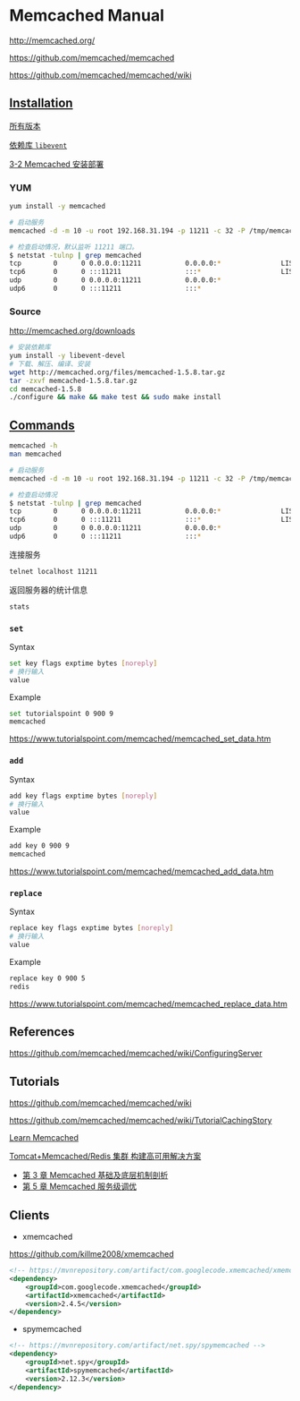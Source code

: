 # Memcached Manual

<http://memcached.org/>

<https://github.com/memcached/memcached>

<https://github.com/memcached/memcached/wiki>

## [Installation](https://github.com/memcached/memcached/wiki/Install)

[所有版本](https://github.com/memcached/memcached/wiki/ReleaseNotes)

[依赖库 `libevent`](http://libevent.org/)

[3-2 Memcached 安装部署](https://coding.imooc.com/lesson/186.html#mid=11494)

### YUM

```bash
yum install -y memcached

# 启动服务
memcached -d -m 10 -u root 192.168.31.194 -p 11211 -c 32 -P /tmp/memcached.pid

# 检查启动情况，默认监听 11211 端口。
$ netstat -tulnp | grep memcached
tcp        0      0 0.0.0.0:11211           0.0.0.0:*               LISTEN      2335/memcached
tcp6       0      0 :::11211                :::*                    LISTEN      2335/memcached
udp        0      0 0.0.0.0:11211           0.0.0.0:*                           2335/memcached
udp6       0      0 :::11211                :::*                                2335/memcached
```

### Source

<http://memcached.org/downloads>

```bash
# 安装依赖库
yum install -y libevent-devel
# 下载、解压、编译、安装
wget http://memcached.org/files/memcached-1.5.8.tar.gz
tar -zxvf memcached-1.5.8.tar.gz
cd memcached-1.5.8
./configure && make && make test && sudo make install
```

## [Commands](https://github.com/memcached/memcached/wiki/Commands)

```bash
memcached -h
man memcached
```

```bash
# 启动服务
memcached -d -m 10 -u root 192.168.31.194 -p 11211 -c 32 -P /tmp/memcached.pid

# 检查启动情况
$ netstat -tulnp | grep memcached
tcp        0      0 0.0.0.0:11211           0.0.0.0:*               LISTEN      2335/memcached
tcp6       0      0 :::11211                :::*                    LISTEN      2335/memcached
udp        0      0 0.0.0.0:11211           0.0.0.0:*                           2335/memcached
udp6       0      0 :::11211                :::*                                2335/memcached
```

连接服务

```bash
telnet localhost 11211
```

返回服务器的统计信息

```bash
stats
```

### `set`

Syntax

```bash
set key flags exptime bytes [noreply]
# 换行输入
value
```

Example

```bash
set tutorialspoint 0 900 9
memcached
```

<https://www.tutorialspoint.com/memcached/memcached_set_data.htm>

### `add`

Syntax

```bash
add key flags exptime bytes [noreply]
# 换行输入
value
```

Example

```bash
add key 0 900 9
memcached
```

<https://www.tutorialspoint.com/memcached/memcached_add_data.htm>

### `replace`

Syntax

```bash
replace key flags exptime bytes [noreply]
# 换行输入
value
```

Example

```bash
replace key 0 900 5
redis
```

<https://www.tutorialspoint.com/memcached/memcached_replace_data.htm>

## References

<https://github.com/memcached/memcached/wiki/ConfiguringServer>

## Tutorials

<https://github.com/memcached/memcached/wiki>

<https://github.com/memcached/memcached/wiki/TutorialCachingStory>

[Learn Memcached](https://www.tutorialspoint.com/memcached/index.htm)

[Tomcat+Memcached/Redis 集群 构建高可用解决方案](https://coding.imooc.com/learn/list/186.html)

- [第 3 章 Memcached 基础及底层机制剖析](https://coding.imooc.com/lesson/186.html#mid=11493)
- [第 5 章 Memcached 服务级调优](https://coding.imooc.com/lesson/186.html#mid=11659)

## Clients

- xmemcached

<https://github.com/killme2008/xmemcached>

```xml
<!-- https://mvnrepository.com/artifact/com.googlecode.xmemcached/xmemcached -->
<dependency>
    <groupId>com.googlecode.xmemcached</groupId>
    <artifactId>xmemcached</artifactId>
    <version>2.4.5</version>
</dependency>
```

- spymemcached

```xml
<!-- https://mvnrepository.com/artifact/net.spy/spymemcached -->
<dependency>
    <groupId>net.spy</groupId>
    <artifactId>spymemcached</artifactId>
    <version>2.12.3</version>
</dependency>
```